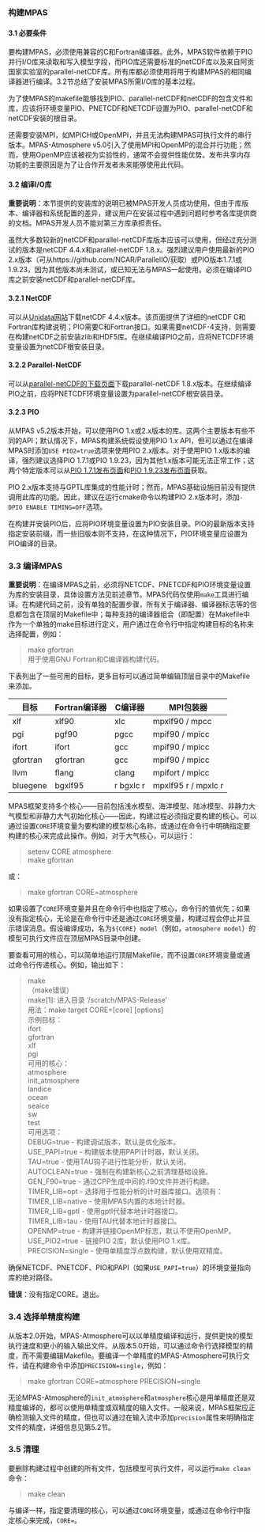 ### 构建MPAS
#### 3.1 必要条件
要构建MPAS，必须使用兼容的C和Fortran编译器。此外，MPAS软件依赖于PIO并行I/O库来读取和写入模型字段，而PIO库还需要标准的netCDF库以及来自阿贡国家实验室的parallel-netCDF库。所有库都必须使用将用于构建MPAS的相同编译器进行编译。3.2节总结了安装MPAS所需I/O库的基本过程。

为了使MPAS的makefile能够找到PIO、parallel-netCDF和netCDF的包含文件和库，应该将环境变量PIO、PNETCDF和NETCDF设置为PIO、parallel-netCDF和netCDF安装的根目录。

还需要安装MPI，如MPICH或OpenMPI，并且无法构建MPAS可执行文件的串行版本。MPAS-Atmosphere v5.0引入了使用MPI和OpenMP的混合并行功能；然而，使用OpenMP应该被视为实验性的，通常不会提供性能优势。发布共享内存功能的主要原因是为了让合作开发者未来能够使用此代码。

#### 3.2 编译I/O库
**重要说明**：本节提供的安装库的说明已被MPAS开发人员成功使用，但由于库版本、编译器和系统配置的差异，建议用户在安装过程中遇到问题时参考各库提供商的文档。MPAS开发人员不能对第三方库承担责任。

虽然大多数较新的netCDF和parallel-netCDF库版本应该可以使用，但经过充分测试的版本是netCDF 4.4.x和parallel-netCDF 1.8.x。强烈建议用户使用最新的PIO 2.x版本（可从https://github.com/NCAR/ParallelIO/获取）或PIO版本1.7.1或1.9.23，因为其他版本尚未测试，或已知无法与MPAS一起使用。必须在编译PIO库之前安装netCDF和parallel-netCDF库。

#### 3.2.1 NetCDF
可以从[Unidata网站](http://www.unidata.ucar.edu/downloads/netcdf/index.jsp)下载netCDF 4.4.x版本。该页面提供了详细的netCDF C和Fortran库构建说明；PIO需要C和Fortran接口。如果需要netCDF-4支持，则需要在构建netCDF之前安装zlib和HDF5库。在继续编译PIO之前，应将NETCDF环境变量设置为netCDF根安装目录。

#### 3.2.2 Parallel-NetCDF
可以从[parallel-netCDF的下载页面](https://trac.mcs.anl.gov/projects/parallel-netcdf/wiki/Download)下载parallel-netCDF 1.8.x版本。在继续编译PIO之前，应将PNETCDF环境变量设置为parallel-netCDF根安装目录。

#### 3.2.3 PIO
从MPAS v5.2版本开始，可以使用PIO 1.x或2.x版本的库。这两个主要版本有些不同的API；默认情况下，MPAS构建系统假设使用PIO 1.x API，但可以通过在编译MPAS时添加`USE PIO2=true`选项来使用PIO 2.x版本。对于使用PIO 1.x版本的编译，强烈建议选择PIO 1.7.1或PIO 1.9.23，因为其他1.x版本可能无法正常工作；这两个特定版本可以从[PIO 1.7.1发布页面](https://github.com/NCAR/ParallelIO/releases/tag/pio1_7_1)和[PIO 1.9.23发布页面](https://github.com/NCAR/ParallelIO/releases/tag/pio1_9_23)获取。

PIO 2.x版本支持与GPTL库集成的性能计时；然而，MPAS基础设施目前没有提供调用此库的功能。因此，建议在运行cmake命令以构建PIO 2.x版本时，添加`-DPIO ENABLE TIMING=OFF`选项。

在构建并安装PIO后，应将PIO环境变量设置为PIO安装目录。PIO的最新版本支持指定安装前缀，而一些旧版本则不支持，在这种情况下，PIO环境变量应设置为PIO编译的目录。

### 3.3 编译MPAS

**重要说明**：在编译MPAS之前，必须将NETCDF、PNETCDF和PIO环境变量设置为库的安装目录，具体设置方法见前述章节。MPAS代码仅使用`make`工具进行编译。在构建代码之前，没有单独的配置步骤，所有关于编译器、编译器标志等的信息都包含在顶层的Makefile中；每种支持的编译器组合（即配置）在Makefile中作为一个单独的make目标进行定义，用户通过在命令行中指定构建目标的名称来选择配置，例如：

> make gfortran  
用于使用GNU Fortran和C编译器构建代码。

下表列出了一些可用的目标，更多目标可以通过简单编辑顶层目录中的Makefile来添加。

| 目标       | Fortran编译器   | C编译器       | MPI包装器                |
|------------|-----------------|----------------|--------------------------|
| xlf        | xlf90           | xlc            | mpxlf90 / mpcc           |
| pgi        | pgf90           | pgcc           | mpif90 / mpicc           |
| ifort      | ifort           | gcc            | mpif90 / mpicc           |
| gfortran   | gfortran        | gcc            | mpif90 / mpicc           |
| llvm       | flang           | clang          | mpifort / mpicc          |
| bluegene   | bgxlf95         | r bgxlc r      | mpxlf95 r / mpxlc r      |

MPAS框架支持多个核心——目前包括浅水模型、海洋模型、陆冰模型、非静力大气模型和非静力大气初始化核心——因此，构建过程必须指定要构建的核心。可以通过设置`CORE`环境变量为要构建的模型核心名称，或通过在命令行中明确指定要构建的核心来完成此操作。例如，对于大气核心，可以运行：

> setenv CORE atmosphere  
> make gfortran  

或：

> make gfortran CORE=atmosphere

如果设置了`CORE`环境变量并且在命令行中也指定了核心，命令行的值优先；如果没有指定核心，无论是在命令行中还是通过`CORE`环境变量，构建过程会停止并显示错误消息。假设编译成功，名为`${CORE} model`（例如，`atmosphere model`）的模型可执行文件应在顶层MPAS目录中创建。

要查看可用的核心，可以简单地运行顶层Makefile，而不设置`CORE`环境变量或通过命令行传递核心。例如，输出如下：

> make  
（make错误）  
make[1]: 进入目录 ‘/scratch/MPAS-Release’  
用法：make target CORE=[core] [options]  
示例目标：  
ifort  
gfortran  
xlf  
pgi  
可用的核心：  
atmosphere  
init_atmosphere  
landice  
ocean  
seaice  
sw  
test  
可用选项：  
DEBUG=true - 构建调试版本，默认是优化版本。  
USE_PAPI=true - 构建版本使用PAPI计时器，默认关闭。  
TAU=true - 使用TAU钩子进行性能分析，默认关闭。  
AUTOCLEAN=true - 强制在构建新核心之前清理基础设施。  
GEN_F90=true - 通过CPP生成中间的.f90文件并进行构建。  
TIMER_LIB=opt - 选择用于性能分析的计时器库接口。选项有：  
TIMER_LIB=native - 使用MPAS内置的本地计时器。  
TIMER_LIB=gptl - 使用gptl代替本地计时器接口。  
TIMER_LIB=tau - 使用TAU代替本地计时器接口。  
OPENMP=true - 构建并链接OpenMP标志，默认不使用OpenMP。  
USE_PIO2=true - 链接PIO 2库，默认使用PIO 1.x库。  
PRECISION=single - 使用单精度浮点数构建，默认使用双精度。

确保NETCDF、PNETCDF、PIO和PAPI（如果`USE_PAPI=true`）的环境变量指向库的绝对路径。

**错误**：没有指定CORE。退出。

### 3.4 选择单精度构建
从版本2.0开始，MPAS-Atmosphere可以以单精度编译和运行，提供更快的模型执行速度和更小的输入输出文件。从版本5.0开始，可以通过命令行选择模型的精度，而不需要编辑Makefile。要编译一个单精度的MPAS-Atmosphere可执行文件，请在构建命令中添加`PRECISION=single`，例如：

> make gfortran CORE=atmosphere PRECISION=single

无论MPAS-Atmosphere的`init_atmosphere`和`atmosphere`核心是用单精度还是双精度编译的，都可以使用单精度或双精度的输入文件。一般来说，MPAS框架应正确检测输入文件的精度，但也可以通过在输入流中添加`precision`属性来明确指定文件的精度，详细信息见第5.2节。

### 3.5 清理
要删除构建过程中创建的所有文件，包括模型可执行文件，可以运行`make clean`命令：

> make clean

与编译一样，指定要清理的核心，可以通过`CORE`环境变量，或通过在命令行中指定核心来完成，`CORE=`。